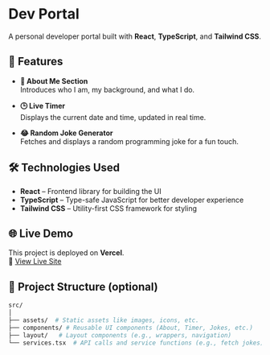# Dev Portal

A personal developer portal built with **React**, **TypeScript**, and **Tailwind CSS**.

## 🚀 Features

- **👤 About Me Section**  
  Introduces who I am, my background, and what I do.

- **🕒 Live Timer**  
  Displays the current date and time, updated in real time.

- **😂 Random Joke Generator**  
  Fetches and displays a random programming joke for a fun touch.

## 🛠️ Technologies Used

- **React** – Frontend library for building the UI
- **TypeScript** – Type-safe JavaScript for better developer experience
- **Tailwind CSS** – Utility-first CSS framework for styling

## 🌐 Live Demo

This project is deployed on **Vercel**.  
🔗 [View Live Site](https://personal-dev-portal.vercel.app)  


## 🧩 Project Structure (optional)

```bash
src/
│
├── assets/  # Static assets like images, icons, etc.
├── components/ # Reusable UI components (About, Timer, Jokes, etc.)
├── layout/   # Layout components (e.g., wrappers, navigation)
└── services.tsx  # API calls and service functions (e.g., fetch jokes)
```
